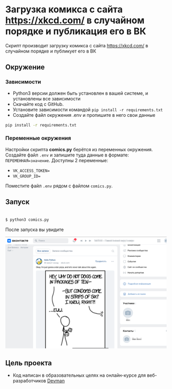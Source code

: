 
# Загрузка комикса с сайта https://xkcd.com/ в случайном порядке и публикация его в ВК

Скрипт производит загрузку комикса с сайта https://xkcd.com/ в случайном порядке и публикует его в ВК

## Окружение

### Зависимости

- Python3 версии должен быть установлен в вашей системе, и установлены все зависимости
- Скачайте код с GitHub.
- Установите зависимости командой `pip install -r requirements.txt`
- Создайте файл окружения .env и пропишите в него свои данные

```bash
pip install -r requirements.txt
```

### Переменные окружения

Настройки скрипта **comics.py** берётся из переменных окружения.
Создайте файл `.env` и запишите туда данные в формате: `ПЕРЕМЕННАЯ=значение`.
Доступны 2 переменные:
- `VK_ACCESS_TOKEN=` 
- `VK_GROUP_ID=` 

Поместите файл `.env` рядом с файлом `comics.py`.

## Запуск

```bash

$ python3 comics.py

```

После запуска вы увидите


![img.png](img.png)

## Цель проекта
- Код написан в образовательных целях на онлайн-курсе для веб-разработчиков [Devman](https://dvmn.org)
